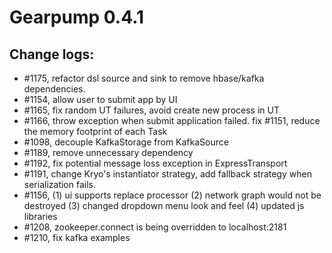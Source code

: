 # Gearpump 0.4.1


Change logs:
-----------------

* #1175, refactor dsl source and sink to remove hbase/kafka dependencies.
* #1154, allow user to submit app by UI
* #1165, fix random UT failures, avoid create new process in UT
* #1166, throw exception when submit application failed. fix #1151, reduce the memory footprint of each Task
* #1098, decouple KafkaStorage from KafkaSource
* #1189, remove unnecessary dependency
* #1192, fix potential message loss exception in ExpressTransport
* #1191, change Kryo's instantiator strategy, add fallback strategy when serialization fails.
* #1156, (1) ui supports replace processor (2) network graph would not be destroyed (3) changed dropdown menu look and feel (4) updated js libraries
* #1208, zookeeper.connect is being overridden to localhost:2181
* #1210, fix kafka examples

